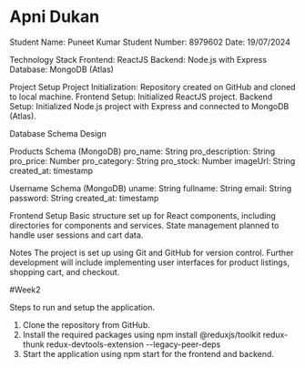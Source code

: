 # Apni Dukan
Student Name: Puneet Kumar
Student Number: 8979602
Date: 19/07/2024

Technology Stack
Frontend: ReactJS
Backend: Node.js with Express
Database: MongoDB (Atlas)

Project Setup
Project Initialization: Repository created on GitHub and cloned to local machine.
Frontend Setup: Initialized ReactJS project.
Backend Setup: Initialized Node.js project with Express and connected to MongoDB (Atlas).

Database Schema Design

Products Schema (MongoDB)
pro_name: String
pro_description: String
pro_price: Number 
pro_category: String 
pro_stock: Number 
imageUrl: String
created_at: timestamp

Username Schema (MongoDB)
uname: String
fullname: String
email: String
password: String 
created_at: timestamp

Frontend Setup
Basic structure set up for React components, including directories for components and services.
State management planned to handle user sessions and cart data.

Notes
The project is set up using Git and GitHub for version control.
Further development will include implementing user interfaces for product listings, shopping cart, and checkout.

#Week2

Steps to run and setup the application.
1. Clone the repository from GitHub.
2. Install the required packages using npm install @reduxjs/toolkit redux-thunk redux-devtools-extension --legacy-peer-deps
3. Start the application using npm start for the frontend and backend.
